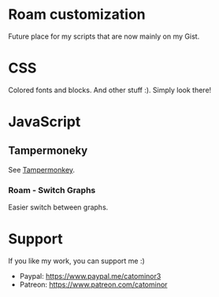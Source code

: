 # Roam customization
Future place for my scripts that are now mainly on my Gist. 

# CSS
Colored fonts and blocks. 
And other stuff :). Simply look there!

# JavaScript
## Tampermoneky 
See [Tampermonkey](https://www.tampermonkey.net). 

### Roam - Switch Graphs
Easier switch between graphs. 

# Support

If you like my work, you can support me :)  
- Paypal: https://www.paypal.me/catominor3
- Patreon: https://www.patreon.com/catominor
